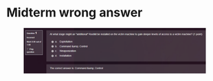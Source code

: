 # Midterm wrong answer

<figure><img src="../.gitbook/assets/image (27).png" alt=""><figcaption></figcaption></figure>
